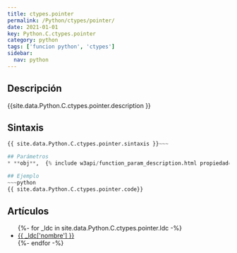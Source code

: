 ```yaml
---
title: ctypes.pointer
permalink: /Python/ctypes/pointer/
date: 2021-01-01
key: Python.C.ctypes.pointer
category: python
tags: ['funcion python', 'ctypes']
sidebar: 
  nav: python
---
```


## Descripción
{{site.data.Python.C.ctypes.pointer.description }}

## Sintaxis
~~~python
{{ site.data.Python.C.ctypes.pointer.sintaxis }}~~~

## Parámetros
* **obj**,  {% include w3api/function_param_description.html propiedad=site.data.Python.C.ctypes.pointer valor="obj" %}

## Ejemplo
~~~python
{{ site.data.Python.C.ctypes.pointer.code}}
~~~

## Artículos
<ul>
{%- for _ldc in site.data.Python.C.ctypes.pointer.ldc -%}
   <li>
       <a href="{{_ldc['url'] }}">{{ _ldc['nombre'] }}</a>
   </li>
{%- endfor -%}
</ul>
